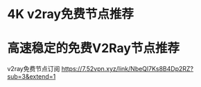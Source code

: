 # 4K v2ray免费节点推荐
# 高速稳定的免费V2Ray节点推荐
 v2ray免费节点订阅
https://7.52vpn.xyz/link/NbeQl7Ks8B4Dp2RZ?sub=3&extend=1
